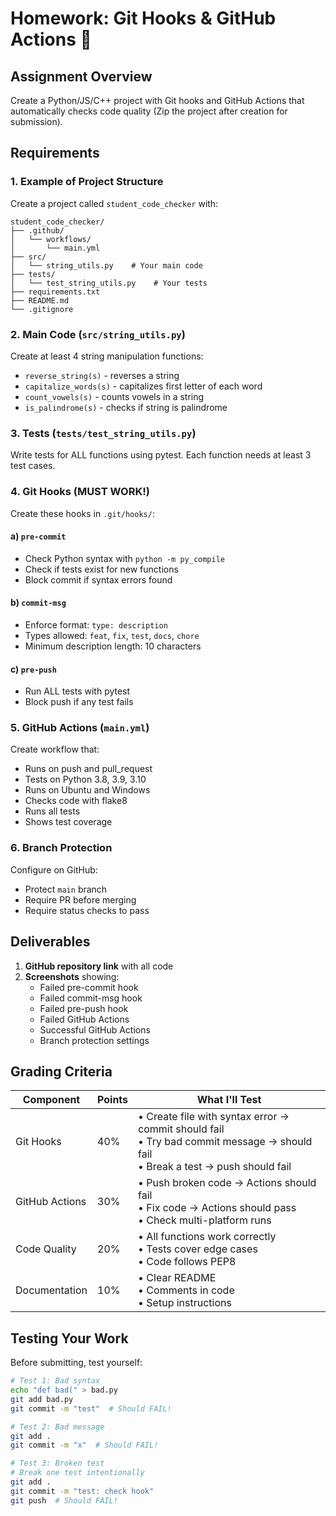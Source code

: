 # Homework: Git Hooks & GitHub Actions 🚀

## Assignment Overview
Create a Python/JS/C++ project with Git hooks and GitHub Actions that automatically checks code quality (Zip the project after creation for submission).

## Requirements

### 1. Example of Project Structure
Create a project called `student_code_checker` with:
```
student_code_checker/
├── .github/
│   └── workflows/
│       └── main.yml
├── src/
│   └── string_utils.py    # Your main code
├── tests/
│   └── test_string_utils.py    # Your tests
├── requirements.txt
├── README.md
└── .gitignore
```

### 2. Main Code (`src/string_utils.py`)
Create at least 4 string manipulation functions:
- `reverse_string(s)` - reverses a string
- `capitalize_words(s)` - capitalizes first letter of each word
- `count_vowels(s)` - counts vowels in a string
- `is_palindrome(s)` - checks if string is palindrome

### 3. Tests (`tests/test_string_utils.py`)
Write tests for ALL functions using pytest. Each function needs at least 3 test cases.

### 4. Git Hooks (MUST WORK!)
Create these hooks in `.git/hooks/`:

#### a) `pre-commit`
- Check Python syntax with `python -m py_compile`
- Check if tests exist for new functions
- Block commit if syntax errors found

#### b) `commit-msg`
- Enforce format: `type: description`
- Types allowed: `feat`, `fix`, `test`, `docs`, `chore`
- Minimum description length: 10 characters

#### c) `pre-push`
- Run ALL tests with pytest
- Block push if any test fails

### 5. GitHub Actions (`main.yml`)
Create workflow that:
- Runs on push and pull_request
- Tests on Python 3.8, 3.9, 3.10
- Runs on Ubuntu and Windows
- Checks code with flake8
- Runs all tests
- Shows test coverage

### 6. Branch Protection
Configure on GitHub:
- Protect `main` branch
- Require PR before merging
- Require status checks to pass

## Deliverables

1. **GitHub repository link** with all code
2. **Screenshots** showing:
   - Failed pre-commit hook
   - Failed commit-msg hook
   - Failed pre-push hook
   - Failed GitHub Actions
   - Successful GitHub Actions
   - Branch protection settings

## Grading Criteria

| Component | Points | What I'll Test |
|-----------|--------|----------------|
| Git Hooks | 40% | • Create file with syntax error → commit should fail<br>• Try bad commit message → should fail<br>• Break a test → push should fail |
| GitHub Actions | 30% | • Push broken code → Actions should fail<br>• Fix code → Actions should pass<br>• Check multi-platform runs |
| Code Quality | 20% | • All functions work correctly<br>• Tests cover edge cases<br>• Code follows PEP8 |
| Documentation | 10% | • Clear README<br>• Comments in code<br>• Setup instructions |

## Testing Your Work

Before submitting, test yourself:
```bash
# Test 1: Bad syntax
echo "def bad(" > bad.py
git add bad.py
git commit -m "test"  # Should FAIL!

# Test 2: Bad message
git add .
git commit -m "x"  # Should FAIL!

# Test 3: Broken test
# Break one test intentionally
git add .
git commit -m "test: check hook"
git push  # Should FAIL!
```

